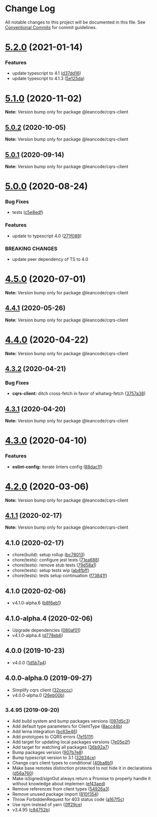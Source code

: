 # Change Log

All notable changes to this project will be documented in this file.
See [Conventional Commits](https://conventionalcommits.org) for commit guidelines.

<a name="5.2.0"></a>
# [5.2.0](https://bitbucket.org/projects/leancode-team/repos/core-js-library/compare/diff?targetBranch=refs%2Ftags%2Fv5.1.0&sourceBranch=refs%2Ftags%2Fv5.2.0) (2021-01-14)


### Features

* update typescript to 4.1 ([d37dd16](https://bitbucket.org/projects/leancode-team/repos/core-js-library/commits/d37dd16))
* update typescript to 4.1.3 ([5e125da](https://bitbucket.org/projects/leancode-team/repos/core-js-library/commits/5e125da))





<a name="5.1.0"></a>
# [5.1.0](https://bitbucket.org/projects/leancode-team/repos/core-js-library/compare/diff?targetBranch=refs%2Ftags%2Fv5.0.2&sourceBranch=refs%2Ftags%2Fv5.1.0) (2020-11-02)

**Note:** Version bump only for package @leancode/cqrs-client





<a name="5.0.2"></a>
## [5.0.2](https://bitbucket.org/projects/leancode-team/repos/core-js-library/compare/diff?targetBranch=refs%2Ftags%2Fv5.0.1&sourceBranch=refs%2Ftags%2Fv5.0.2) (2020-10-05)

**Note:** Version bump only for package @leancode/cqrs-client





<a name="5.0.1"></a>
## [5.0.1](https://bitbucket.org/projects/leancode-team/repos/core-js-library/compare/diff?targetBranch=refs%2Ftags%2Fv5.0.0&sourceBranch=refs%2Ftags%2Fv5.0.1) (2020-09-14)

**Note:** Version bump only for package @leancode/cqrs-client





<a name="5.0.0"></a>
# [5.0.0](https://bitbucket.org/projects/leancode-team/repos/core-js-library/compare/diff?targetBranch=refs%2Ftags%2Fv4.5.0&sourceBranch=refs%2Ftags%2Fv5.0.0) (2020-08-24)


### Bug Fixes

* tests ([c5e8edf](https://bitbucket.org/projects/leancode-team/repos/core-js-library/commits/c5e8edf))


### Features

* update to typescript 4.0 ([271f089](https://bitbucket.org/projects/leancode-team/repos/core-js-library/commits/271f089))


### BREAKING CHANGES

* update peer dependency of TS to 4.0





<a name="4.5.0"></a>
# [4.5.0](https://bitbucket.org/projects/leancode-team/repos/core-js-library/compare/diff?targetBranch=refs%2Ftags%2Fv4.4.1&sourceBranch=refs%2Ftags%2Fv4.5.0) (2020-07-01)

**Note:** Version bump only for package @leancode/cqrs-client





<a name="4.4.1"></a>
## [4.4.1](https://bitbucket.org/projects/leancode-team/repos/core-js-library/compare/diff?targetBranch=refs%2Ftags%2Fv4.4.0&sourceBranch=refs%2Ftags%2Fv4.4.1) (2020-05-26)

**Note:** Version bump only for package @leancode/cqrs-client





<a name="4.4.0"></a>
# [4.4.0](https://bitbucket.org/projects/leancode-team/repos/core-js-library/compare/diff?targetBranch=refs%2Ftags%2Fv4.3.2&sourceBranch=refs%2Ftags%2Fv4.4.0) (2020-04-22)

**Note:** Version bump only for package @leancode/cqrs-client





<a name="4.3.2"></a>
## [4.3.2](https://bitbucket.org/projects/leancode-team/repos/core-js-library/compare/diff?targetBranch=refs%2Ftags%2Fv4.3.1&sourceBranch=refs%2Ftags%2Fv4.3.2) (2020-04-21)


### Bug Fixes

* **cqrs-client:** ditch cross-fetch in favor of whatwg-fetch ([3757a38](https://bitbucket.org/projects/leancode-team/repos/core-js-library/commits/3757a38))





<a name="4.3.1"></a>
## [4.3.1](https://bitbucket.org/projects/leancode-team/repos/core-js-library/compare/diff?targetBranch=refs%2Ftags%2Fv4.3.0&sourceBranch=refs%2Ftags%2Fv4.3.1) (2020-04-20)

**Note:** Version bump only for package @leancode/cqrs-client





<a name="4.3.0"></a>
# [4.3.0](https://bitbucket.org/projects/leancode-team/repos/core-js-library/compare/diff?targetBranch=refs%2Ftags%2Fv4.2.0&sourceBranch=refs%2Ftags%2Fv4.3.0) (2020-04-10)


### Features

* **eslint-config:** iterate linters config ([88dac1f](https://bitbucket.org/projects/leancode-team/repos/core-js-library/commits/88dac1f))





<a name="4.2.0"></a>
# [4.2.0](https://bitbucket.org/projects/leancode-team/repos/core-js-library/compare/diff?targetBranch=refs%2Ftags%2Fv4.1.2&sourceBranch=refs%2Ftags%2Fv4.2.0) (2020-03-06)

**Note:** Version bump only for package @leancode/cqrs-client





<a name="4.1.1"></a>
## [4.1.1](https://bitbucket.org/projects/leancode-team/repos/core-js-library/compare/diff?targetBranch=refs%2Ftags%2Fv4.1.0&sourceBranch=refs%2Ftags%2Fv4.1.1) (2020-02-17)

**Note:** Version bump only for package @leancode/cqrs-client





## 4.1.0 (2020-02-17)

* chore(build): setup rollup ([bc78013](https://bitbucket.org/leancode-team/core-js-library/commits/bc78013))
* chore(tests): configure jest tests ([71ea688](https://bitbucket.org/leancode-team/core-js-library/commits/71ea688))
* chore(tests): remove stub tests ([79d58a1](https://bitbucket.org/leancode-team/core-js-library/commits/79d58a1))
* chore(tests): setup tests wip ([ab4fbff](https://bitbucket.org/leancode-team/core-js-library/commits/ab4fbff))
* chore(tests): tests setup continuation ([f73841f](https://bitbucket.org/leancode-team/core-js-library/commits/f73841f))



## 4.1.0 (2020-02-06)

* v4.1.0-alpha.6 ([b8f6eb1](https://bitbucket.org/leancode-team/core-js-library/commits/b8f6eb1))



## 4.1.0-alpha.4 (2020-02-06)

* Upgrade dependencies ([080af01](https://bitbucket.org/leancode-team/core-js-library/commits/080af01))
* v4.1.0-alpha.4 ([d778eb6](https://bitbucket.org/leancode-team/core-js-library/commits/d778eb6))



## 4.0.0 (2019-10-23)

* v4.0.0 ([1d5b7a4](https://bitbucket.org/leancode-team/core-js-library/commits/1d5b7a4))



## 4.0.0-alpha.0 (2019-09-27)

* Simplify cqrs client ([32ceccc](https://bitbucket.org/leancode-team/core-js-library/commits/32ceccc))
* v4.0.0-alpha.0 ([26eb00b](https://bitbucket.org/leancode-team/core-js-library/commits/26eb00b))



## <small>3.4.95 (2019-09-20)</small>

* Add build system and bump packages versions ([097d5c3](https://bitbucket.org/leancode-team/core-js-library/commits/097d5c3))
* Add default type parameters for ClientType ([8acc44b](https://bitbucket.org/leancode-team/core-js-library/commits/8acc44b))
* Add lerna integration ([bc63e46](https://bitbucket.org/leancode-team/core-js-library/commits/bc63e46))
* Add prototypes to CQRS errors ([7e1511f](https://bitbucket.org/leancode-team/core-js-library/commits/7e1511f))
* Add target for updating local packages versions ([7e05e2f](https://bitbucket.org/leancode-team/core-js-library/commits/7e05e2f))
* Add target for watching all packages ([36b92a7](https://bitbucket.org/leancode-team/core-js-library/commits/36b92a7))
* Bump packages version ([907b7e8](https://bitbucket.org/leancode-team/core-js-library/commits/907b7e8))
* Bump typescript version to 3.1 ([32634ce](https://bitbucket.org/leancode-team/core-js-library/commits/32634ce))
* Change cqrs client types to conditional ([40ba8b1](https://bitbucket.org/leancode-team/core-js-library/commits/40ba8b1))
* Make base remotes distinction protected to not hide it in declarations ([d56a760](https://bitbucket.org/leancode-team/core-js-library/commits/d56a760))
* Make isSigned/signOut always return a Promise to properly handle it without knowledge about implemen ([ef43aed](https://bitbucket.org/leancode-team/core-js-library/commits/ef43aed))
* Remove references from client types ([54926a3](https://bitbucket.org/leancode-team/core-js-library/commits/54926a3))
* Remove unused package import ([810f354](https://bitbucket.org/leancode-team/core-js-library/commits/810f354))
* Throw ForbiddenRequest for 403 status code ([a167f5c](https://bitbucket.org/leancode-team/core-js-library/commits/a167f5c))
* Use npm instead of yarn ([0ff29ce](https://bitbucket.org/leancode-team/core-js-library/commits/0ff29ce))
* v3.4.95 ([c84752b](https://bitbucket.org/leancode-team/core-js-library/commits/c84752b))
